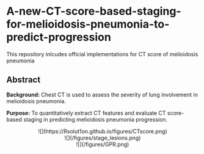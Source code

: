 # A-new-CT-score-based-staging-for-melioidosis-pneumonia-to-predict-progression
This repository inlcudes official implementations for CT score of melioidosis pneumonia
## Abstract
**Background:** Chest CT is used to assess the severity of lung involvement in melioidosis pneumonia.

**Purpose:** To quantitatively extract CT features and evaluate CT score-based staging in predicting melioidosis pneumonia progression.

<div align=center>
![](https://Rsolut1on.github.io/figures/CTscore.png)
</div>
<div align=center>
![](/figures/stage_lesions.png)
</div>
<div align=center>
![](/figures/GPR.png)
</div>
